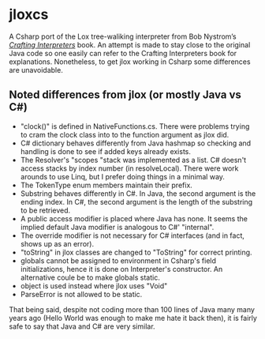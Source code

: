 # jloxcs

A Csharp port of the Lox tree-waliking interpreter from Bob Nystrom’s [*Crafting Interpreters*](https://craftinginterpreters.com/) book. An attempt is made to stay close to the original Java code so one easily can refer to the Crafting Interpreters book for explanations. Nonetheless, to get jlox working in Csharp some differences are unavoidable.

## Noted differences from jlox (or mostly Java vs C#)
-   "clock()" is defined in NativeFunctions.cs. There were problems trying to cram the clock class into to the function argument as jlox did.
-   C# dictionary behaves differently from Java hashmap so checking and handling is done to see if added keys already exists.
-   The Resolver's "scopes "stack was implemented as a list. C# doesn't access stacks by index number (in resolveLocal). There were work arounds to use Linq, but I prefer doing things in a minimal way.
-   The TokenType enum members maintain their prefix.
-   Substring behaves differently in C#. In Java, the second argument is the ending index. In C#, the second argument is the length of the substring to be retrieved.
-   A public access modifier is placed where Java has none. It seems the implied default Java modifier is analogous to C#' "internal".
-   The override modifier is not necessary for C# interfaces (and in fact, shows up as an error).
-   "toString" in jlox classes are changed to "ToString" for correct printing.
-   globals cannot be assigned to environment in Csharp's field initializations, hence it is done on Interpreter's constructor. An alternative coule be to make globals static.
-   object is used instead where jlox uses "Void"
-   ParseError is not allowed to be static.

That being said, despite not coding more than 100 lines of Java many many years ago (Hello World was enough to make me hate it back then), it is fairly safe to say that Java and C# are very similar. 
